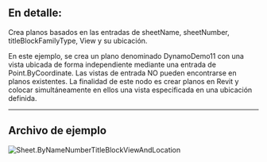 ## En detalle:
Crea planos basados en las entradas de sheetName, sheetNumber, titleBlockFamilyType, View y su ubicación.

En este ejemplo, se crea un plano denominado DynamoDemo11 con una vista ubicada de forma independiente mediante una entrada de Point.ByCoordinate. Las vistas de entrada NO pueden encontrarse en planos existentes. La finalidad de este nodo es crear planos en Revit y colocar simultáneamente en ellos una vista especificada en una ubicación definida.

___
## Archivo de ejemplo

![Sheet.ByNameNumberTitleBlockViewAndLocation](./Revit.Elements.Views.Sheet.ByNameNumberTitleBlockViewAndLocation_img.jpg)
